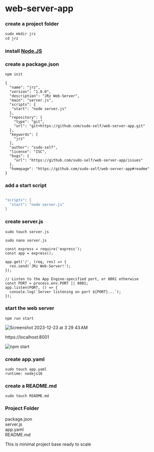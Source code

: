 # web-server-app

### create a project folder
```s
sudo mkdir jrz
cd jrz

```
### install <a href="https://nodejs.org/en/download/">Node.JS</a>

### create a package.json
```s
npm init
```
```
{
  "name": "jrz",
  "version": "1.0.0",
  "description": "JRz Web-Server",
  "main": "server.js",
  "scripts": {
   "start": "node server.js"
  },
  "repository": {
    "type": "git",
    "url": "git+https://github.com/sudo-self/web-server-app.git"
  },
  "keywords": [
    "jrz"
  ],
  "author": "sudo-self",
  "license": "ISC",
  "bugs": {
    "url": "https://github.com/sudo-self/web-server-app/issues"
  },
  "homepage": "https://github.com/sudo-self/web-server-app#readme"
}
```
### add a start script
```s

"scripts": {
  "start": "node server.js"
}
```
### create server.js
```
sudo touch server.js

sudo nano server.js
```

```
const express = require('express');
const app = express();

app.get('/', (req, res) => {
  res.send('JRz Web-Server!');
});

// Listen to the App Engine-specified port, or 8001 otherwise
const PORT = process.env.PORT || 8001;
app.listen(PORT, () => {
  console.log(`Server listening on port ${PORT}...`);
});

```
### start the web server 
```
npm run start
```
![Screenshot 2023-12-23 at 3 29 43 AM](https://github.com/sudo-self/web-server/assets/119916323/a9ac057d-cf7e-4915-a6e6-039204fff232)

https://localhost:8001

![npm start](https://github.com/sudo-self/web-server/assets/119916323/1423f479-a7d8-4b25-8c1b-f2531b2aaf61)

### create app.yaml

```
sudo touch app.yaml
runtime: nodejs16
```
### create a README.md

```
sudo touch README.md
```

### Project Folder<br>
  package.json<br>
  server.js<br> 
  app.yaml<br>
  README.md<br>

This is minimal project base ready to scale
  
